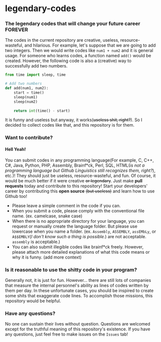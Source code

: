 # legendary-codes
### The legendary codes that will change your future career FOREVER

The codes in the current repository are creative, useless, resource-wasteful, and hilarious. For example, let's suppose that we are going to add two integers. Then we would write codes like `num1 + num2` and it is general usage. For someone who learns codes, a function named `add()` would be created. However, the following code is also a (creative) way to successfully add two numbers.
```python
from time import sleep, time

# Add two numbers
def add(num1, num2):
	start = time()
	sleep(num1)
	sleep(num2)
	
	return int(time() - start)
```

It is funny and useless but anyway, it works(~~useless shit, right?~~). So I decided to collect codes like that, and this repository is for them.

### Want to contribute?
#### Hell Yeah!
You can submit codes in any programming language(For example, C, C++, C#, Java, Python, PHP, Assembly, Brainf*ck, Perl, SQL, HTML(_is not a programming language but Github Linguistics still recognizes them, right?_), etc.)! They should just be useless, resource-wasteful, and fun. Of course, it would be much better if it were creative ~~or legendary~~. Just make **pull requests** today and contribute to this repository! Start your developers' career by contributing this **open source** ~~(but useless)~~ and learn how to use Github too!

- Please leave a simple comment in the code if you can.
- When you submit a code, please comply with the conventional file name. (ex. camelcase, snake case)
- When there is no appropriate directory for your language, you can request or manually create the language folder. But please use lowercase when you name a folder. (ex. `Assembly`, `ASSEMBLY`, `assEMbLy`, or `A$$EMBLY`(_I don't know such a thing is possible._) are not acceptable. `assembly` is acceptable.)
- You can also submit illegible codes like brainf*ck freely. However, please attach more detailed explanations of what this code means or why it is funny. (add more context)

### Is it reasonable to use the shitty code in your program?
Generally not, it is just for fun. However... there are still lots of companies that measure the internal personnel's ability as lines of codes written by them per day. In these unfortunate cases, you should be inspired to create some shits that exaggerate code lines. To accomplish those missions, this repository would be helpful.

### Have any questions?
No one can sustain their lives without question. Questions are welcomed except for the truthful meaning of this repository's existence. If you have any questions, just feel free to make issues on the `Issues` tab!
